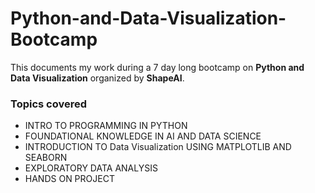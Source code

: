 # Python-and-Data-Visualization-Bootcamp
This documents my work during a 7 day long bootcamp on **Python and Data Visualization** organized by **ShapeAI**. 

### Topics covered
- INTRO TO PROGRAMMING IN PYTHON 
- FOUNDATIONAL KNOWLEDGE IN AI AND DATA SCIENCE
- INTRODUCTION TO Data Visualization USING MATPLOTLIB AND SEABORN
- EXPLORATORY DATA ANALYSIS
- HANDS ON PROJECT

